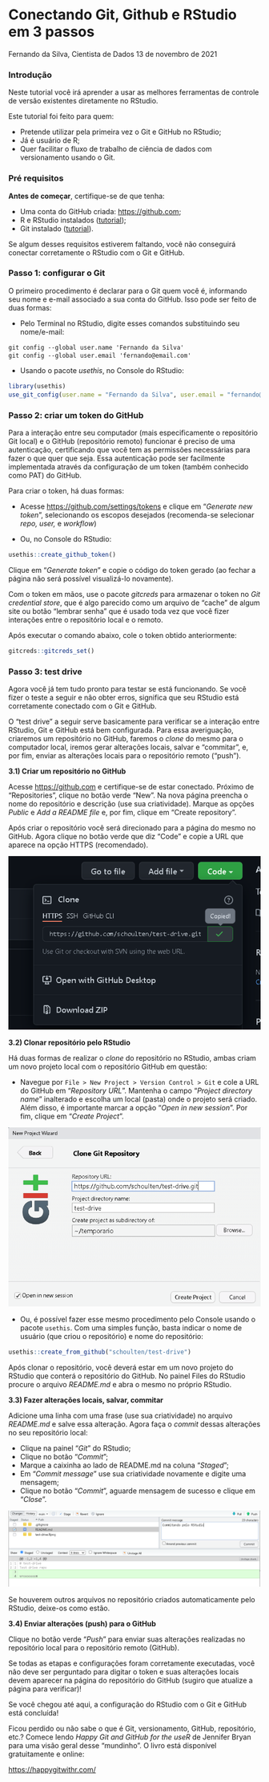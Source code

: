 Conectando Git, Github e RStudio em 3 passos
================
Fernando da Silva, Cientista de Dados
13 de novembro de 2021

### Introdução

Neste tutorial você irá aprender a usar as melhores ferramentas de
controle de versão existentes diretamente no RStudio.

Este tutorial foi feito para quem:

-   Pretende utilizar pela primeira vez o Git e GitHub no RStudio;
-   Já é usuário de R;
-   Quer facilitar o fluxo de trabalho de ciência de dados com
    versionamento usando o Git.

### Pré requisitos

**Antes de começar**, certifique-se de que tenha:

-   Uma conta do GitHub criada: <https://github.com>;
-   R e RStudio instalados
    ([tutorial](https://happygitwithr.com/install-r-rstudio.html));
-   Git instalado
    ([tutorial](https://happygitwithr.com/install-git.html)).

Se algum desses requisitos estiverem faltando, você não conseguirá
conectar corretamente o RStudio com o Git e GitHub.

### Passo 1: configurar o Git

O primeiro procedimento é declarar para o Git quem você é, informando
seu nome e e-mail associado a sua conta do GitHub. Isso pode ser feito
de duas formas:

-   Pelo Terminal no RStudio, digite esses comandos substituindo seu
    nome/e-mail:

<!-- -->

    git config --global user.name 'Fernando da Silva'
    git config --global user.email 'fernando@email.com'

-   Usando o pacote *usethis*, no Console do RStudio:

``` r
library(usethis)
use_git_config(user.name = "Fernando da Silva", user.email = "fernando@email.com")
```

### Passo 2: criar um token do GitHub

Para a interação entre seu computador (mais especificamente o
repositório Git local) e o GitHub (repositório remoto) funcionar é
preciso de uma autenticação, certificando que você tem as permissões
necessárias para fazer o que quer que seja. Essa autenticação pode ser
facilmente implementada através da configuração de um token (também
conhecido como PAT) do GitHub.

Para criar o token, há duas formas:

-   Acesse <https://github.com/settings/tokens> e clique em “*Generate
    new token*”, selecionando os escopos desejados (recomenda-se
    selecionar *repo, user,* e *workflow*)

-   Ou, no Console do RStudio:

``` r
usethis::create_github_token()
```

Clique em “*Generate token*” e copie o código do token gerado (ao fechar
a página não será possível visualizá-lo novamente).

Com o token em mãos, use o pacote *gitcreds* para armazenar o token no
*Git credential store*, que é algo parecido como um arquivo de “cache”
de algum site ou botão “lembrar senha” que é usado toda vez que você
fizer interações entre o repositório local e o remoto.

Após executar o comando abaixo, cole o token obtido anteriormente:

``` r
gitcreds::gitcreds_set()
```

### Passo 3: test drive

Agora você já tem tudo pronto para testar se está funcionando. Se você
fizer o teste a seguir e não obter erros, significa que seu RStudio está
corretamente conectado com o Git e GitHub.

O “test drive” a seguir serve basicamente para verificar se a interação
entre RStudio, Git e GitHub está bem configurada. Para essa averiguação,
criaremos um repositório no GitHub, faremos o *clone* do mesmo para o
computador local, iremos gerar alterações locais, salvar e “commitar”,
e, por fim, enviar as alterações locais para o repositório remoto
(“push”).

**3.1) Criar um repositório no GitHub**

Acesse <https://github.com> e certifique-se de estar conectado. Próximo
de “Repositories”, clique no botão verde “New”. Na nova página preencha
o nome do repositório e descrição (use sua criatividade). Marque as
opções *Public* e *Add a README file* e, por fim, clique em “Create
repository”.

Após criar o repositório você será direcionado para a página do mesmo no
GitHub. Agora clique no botão verde que diz “Code” e copie a URL que
aparece na opção HTTPS (recomendado).

![](imgs/url_git.png)

**3.2) Clonar repositório pelo RStudio**

Há duas formas de realizar o *clone* do repositório no RStudio, ambas
criam um novo projeto local com o repositório GitHub em questão:

-   Navegue por `File > New Project > Version Control > Git` e cole a
    URL do GitHub em “*Repository URL*”. Mantenha o campo “*Project
    directory name*” inalterado e escolha um local (pasta) onde o
    projeto será criado. Além disso, é importante marcar a opção “*Open
    in new session*”. Por fim, clique em “*Create Project*”.

![](imgs/git_clone.PNG)

-   Ou, é possível fazer esse mesmo procedimento pelo Console usando o
    pacote `usethis`. Com uma simples função, basta indicar o nome de
    usuário (que criou o repositório) e nome do repositório:

``` r
usethis::create_from_github("schoulten/test-drive")
```

Após clonar o repositório, você deverá estar em um novo projeto do
RStudio que conterá o repositório do GitHub. No painel Files do RStudio
procure o arquivo *README.md* e abra o mesmo no próprio RStudio.

**3.3) Fazer alterações locais, salvar, commitar**

Adicione uma linha com uma frase (use sua criatividade) no arquivo
*README.md* e salve essa alteração. Agora faça o *commit* dessas
alterações no seu repositório local:

-   Clique na painel “*Git*” do RStudio;
-   Clique no botão “*Commit*”;
-   Marque a caixinha ao lado de README.md na coluna “*Staged*”;
-   Em “*Commit message*” use sua criatividade novamente e digite uma
    mensagem;
-   Clique no botão “*Commit*”, aguarde mensagem de sucesso e clique em
    “*Close*”.

![](imgs/git_commit.PNG)

Se houverem outros arquivos no repositório criados automaticamente pelo
RStudio, deixe-os como estão.

**3.4) Enviar alterações (push) para o GitHub**

Clique no botão verde “*Push*” para enviar suas alterações realizadas no
repositório local para o repositório remoto (GitHub).

Se todas as etapas e configurações foram corretamente executadas, você
não deve ser perguntado para digitar o token e suas alterações locais
devem aparecer na página do repositório do GitHub (sugiro que atualize a
página para verificar)!

Se você chegou até aqui, a configuração do RStudio com o Git e GitHub
está concluída!

Ficou perdido ou não sabe o que é Git, versionamento, GitHub,
repositório, etc.? Comece lendo *Happy Git and GitHub for the useR* de
Jennifer Bryan para uma visão geral desse “mundinho”. O livro está
disponível gratuitamente e online:

<https://happygitwithr.com/>
